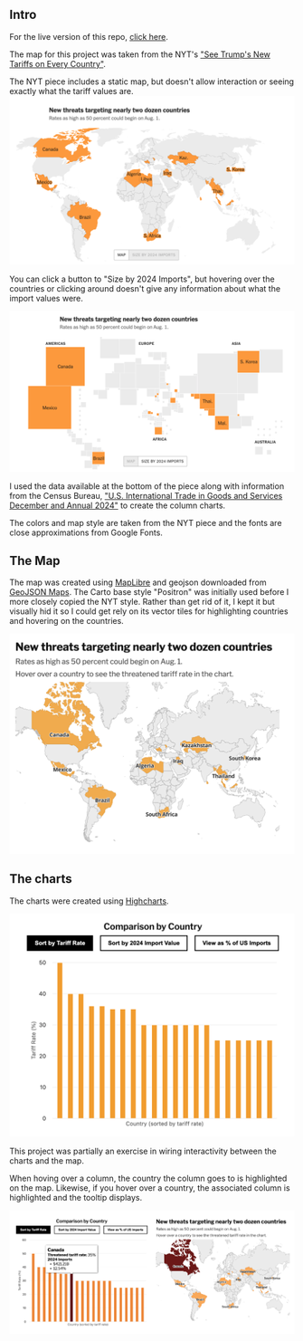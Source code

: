 ## Intro
For the live version of this repo, [click here](https://mariel-delagarza.github.io/tariffs-map/).

The map for this project was taken from the NYT's ["See Trump's New Tariffs on Every Country"](https://www.nytimes.com/interactive/2025/07/28/business/economy/trump-tariff-tracker.html?campaign_id=29&instance_id=159383&nl=the-upshot&regi_id=160286027&segment_id=202764&user_id=668a8d3a57aaa84bc48a03d3e56fd09e).

The NYT piece includes a static map, but doesn't allow interaction or seeing exactly what the tariff values are. 
<img src="map.png">

You can click a button to "Size by 2024 Imports", but hovering over the countries or clicking around doesn't give any information about what the import values were. 

<img src="map2.png">

I used the data available at the bottom of the piece along with information from the Census Bureau, ["U.S. International Trade in Goods and Services December and Annual 2024"](https://www.bea.gov/sites/default/files/2025-02/trad1224.pdf) to create the column charts.

The colors and map style are taken from the NYT piece and the fonts are close approximations from Google Fonts.

## The Map

The map was created using [MapLibre](https://maplibre.org/) and geojson downloaded from [GeoJSON Maps](https://geojson-maps.kyd.au/). The Carto base style "Positron" was initially used before I more closely copied the NYT style. Rather than get rid of it, I kept it but visually hid it so I could get rely on its vector tiles for highlighting countries and hovering on the countries. 

<img src="map3.png">

## The charts

The charts were created using [Highcharts](https://www.highcharts.com/products/highcharts/). 

<img src="chart.png">

This project was partially an exercise in wiring interactivity between the charts and the map. 

When hoving over a column, the country the column goes to is highlighted on the map. Likewise, if you hover over a country, the associated column is highlighted and the tooltip displays.

<img src="chart2.png">